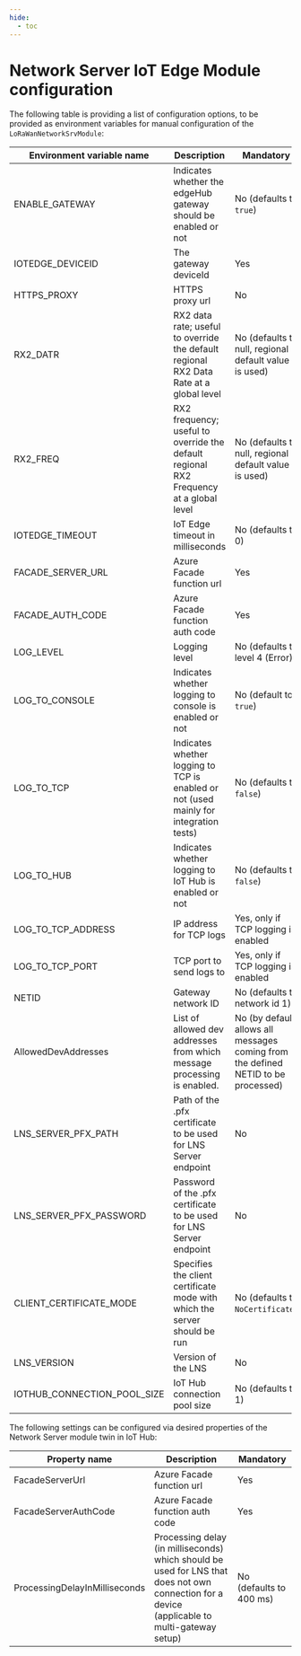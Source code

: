 ```yaml
---
hide:
  - toc
---
```


# Network Server IoT Edge Module configuration

The following table is providing a list of configuration options, to be provided as environment variables for manual configuration of the `LoRaWanNetworkSrvModule`:

| Environment variable name   | Description                                                                            | Mandatory                           |
| --------------------------- | -------------------------------------------------------------------------------------- | ----------------------------------- |
| ENABLE_GATEWAY              | Indicates whether the edgeHub gateway should be enabled or not                         | No (defaults to `true`)             |
| IOTEDGE_DEVICEID            | The gateway deviceId                                                                   | Yes                                 |
| HTTPS_PROXY                 | HTTPS proxy url                                                                        | No                                  |
| RX2_DATR                    | RX2 data rate; useful to override the default regional RX2 Data Rate at a global level | No (defaults to null, regional default value is used) |
| RX2_FREQ                    | RX2 frequency; useful to override the default regional RX2 Frequency at a global level | No (defaults to null, regional default value is used) |
| IOTEDGE_TIMEOUT             | IoT Edge timeout in milliseconds                                                       | No (defaults to 0)                  |
| FACADE_SERVER_URL           | Azure Facade function url                                                              | Yes                                 |
| FACADE_AUTH_CODE            | Azure Facade function auth code                                                        | Yes                                 |
| LOG_LEVEL                   | Logging level                                                                          | No (defaults to level 4 (Error)     |
| LOG_TO_CONSOLE              | Indicates whether logging to console is enabled or not                                 | No (default to `true`)              |
| LOG_TO_TCP                  | Indicates whether logging to TCP is enabled or not (used mainly for integration tests) | No (defaults to `false`)            |
| LOG_TO_HUB                  | Indicates whether logging to IoT Hub is enabled or not                                 | No (defaults to `false`)            |
| LOG_TO_TCP_ADDRESS          | IP address for TCP logs                                                                | Yes, only if TCP logging is enabled |
| LOG_TO_TCP_PORT             | TCP port to send logs to                                                               | Yes, only if TCP logging is enabled |
| NETID                       | Gateway network ID                                                                     | No (defaults to network id 1)       |
| AllowedDevAddresses         | List of allowed dev addresses from which message processing is enabled.                | No (by default allows all messages coming from the defined NETID to be processed) |
| LNS_SERVER_PFX_PATH         | Path of the .pfx certificate to be used for LNS Server endpoint                        | No                                  |
| LNS_SERVER_PFX_PASSWORD     | Password of the .pfx certificate to be used for LNS Server endpoint                    | No                                  |
| CLIENT_CERTIFICATE_MODE     | Specifies the client certificate mode with which the server should be run              | No (defaults to `NoCertificate`)    |
| LNS_VERSION                 | Version of the LNS                                                                     | No                                  |
| IOTHUB_CONNECTION_POOL_SIZE | IoT Hub connection pool size                                                           | No (defaults to 1)                  |

The following settings can be configured via desired properties of the Network Server module twin in IoT Hub:

| Property name                 | Description                                                                                                                                   | Mandatory               |
| ----------------------------- | --------------------------------------------------------------------------------------------------------------------------------------------- | ----------------------- |
| FacadeServerUrl               | Azure Facade function url                                                                                                                     | Yes                     |
| FacadeServerAuthCode          | Azure Facade function auth code                                                                                                               | Yes                     |
| ProcessingDelayInMilliseconds | Processing delay (in milliseconds) which should be used for LNS that does not own connection for a device (applicable to multi-gateway setup) | No (defaults to 400 ms) |
